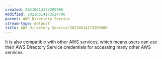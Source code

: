 ```yaml
---
created: 20210614173209995
modified: 20210614173524798
parent: AWS Directory Service
stream-type: default
title: AWS Directory Service/20210614173209986
---
```

It is also compatible with other AWS services, which means users can use their AWS Directory Service credentials for accessing many other AWS services.
